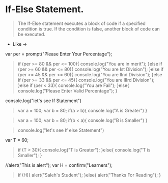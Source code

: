 # If-Else Statement.

> The If-Else statement executes a block of code if a specified condition is true. If the condition is false, another block of code can be executed.

* Like ->

var per = prompt("Please Enter Your Percentage");
       
>if (per >= 80 && per <= 100){
  console.log("You are in merit");
}else if (per >= 60 && per <= 80){
  console.log("You are Ist Division");
}else if (per >= 45 && per <= 60){
  console.log("You are IInd Division");
}else if (per >= 33 && per <= 45){
  console.log("You are IIIrd Division");
}else if (per < 33){
  console.log("You are Fail");
}else{
  console.log("Please Enter Valid Percentage");
}  

console.log("let's see If Statement")

>var a = 100;
var b = 80;
if(a > b){
    console.log("A is Greater")
}

> var a = 100;
var b = 80;
if(b < a){
    console.log("B is Smaller")
}

> console.log("let's see If else Statement")

var T = 60;

>if (T > 30){
console.log("T is Greater");
}else{
console.log("T is Smaller");
}       

//alert("This is alert");
var H = confirm("Learners");

> if (H){
alert("Saleh's Student");
}else{
alert("Thanks For Reading");
}
